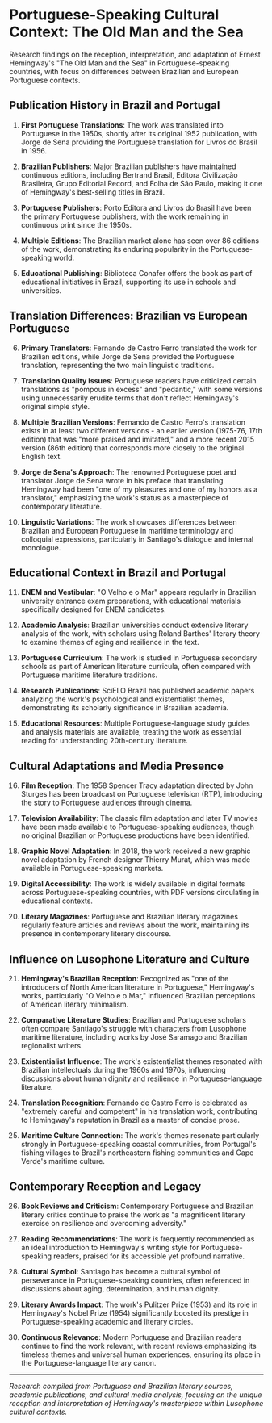 # Portuguese-Speaking Cultural Context: The Old Man and the Sea

Research findings on the reception, interpretation, and adaptation of Ernest Hemingway's "The Old Man and the Sea" in Portuguese-speaking countries, with focus on differences between Brazilian and European Portuguese contexts.

## Publication History in Brazil and Portugal

1. **First Portuguese Translations**: The work was translated into Portuguese in the 1950s, shortly after its original 1952 publication, with Jorge de Sena providing the Portuguese translation for Livros do Brasil in 1956.

2. **Brazilian Publishers**: Major Brazilian publishers have maintained continuous editions, including Bertrand Brasil, Editora Civilização Brasileira, Grupo Editorial Record, and Folha de São Paulo, making it one of Hemingway's best-selling titles in Brazil.

3. **Portuguese Publishers**: Porto Editora and Livros do Brasil have been the primary Portuguese publishers, with the work remaining in continuous print since the 1950s.

4. **Multiple Editions**: The Brazilian market alone has seen over 86 editions of the work, demonstrating its enduring popularity in the Portuguese-speaking world.

5. **Educational Publishing**: Biblioteca Conafer offers the book as part of educational initiatives in Brazil, supporting its use in schools and universities.

## Translation Differences: Brazilian vs European Portuguese

6. **Primary Translators**: Fernando de Castro Ferro translated the work for Brazilian editions, while Jorge de Sena provided the Portuguese translation, representing the two main linguistic traditions.

7. **Translation Quality Issues**: Portuguese readers have criticized certain translations as "pompous in excess" and "pedantic," with some versions using unnecessarily erudite terms that don't reflect Hemingway's original simple style.

8. **Multiple Brazilian Versions**: Fernando de Castro Ferro's translation exists in at least two different versions - an earlier version (1975-76, 17th edition) that was "more praised and imitated," and a more recent 2015 version (86th edition) that corresponds more closely to the original English text.

9. **Jorge de Sena's Approach**: The renowned Portuguese poet and translator Jorge de Sena wrote in his preface that translating Hemingway had been "one of my pleasures and one of my honors as a translator," emphasizing the work's status as a masterpiece of contemporary literature.

10. **Linguistic Variations**: The work showcases differences between Brazilian and European Portuguese in maritime terminology and colloquial expressions, particularly in Santiago's dialogue and internal monologue.

## Educational Context in Brazil and Portugal

11. **ENEM and Vestibular**: "O Velho e o Mar" appears regularly in Brazilian university entrance exam preparations, with educational materials specifically designed for ENEM candidates.

12. **Academic Analysis**: Brazilian universities conduct extensive literary analysis of the work, with scholars using Roland Barthes' literary theory to examine themes of aging and resilience in the text.

13. **Portuguese Curriculum**: The work is studied in Portuguese secondary schools as part of American literature curricula, often compared with Portuguese maritime literature traditions.

14. **Research Publications**: SciELO Brazil has published academic papers analyzing the work's psychological and existentialist themes, demonstrating its scholarly significance in Brazilian academia.

15. **Educational Resources**: Multiple Portuguese-language study guides and analysis materials are available, treating the work as essential reading for understanding 20th-century literature.

## Cultural Adaptations and Media Presence

16. **Film Reception**: The 1958 Spencer Tracy adaptation directed by John Sturges has been broadcast on Portuguese television (RTP), introducing the story to Portuguese audiences through cinema.

17. **Television Availability**: The classic film adaptation and later TV movies have been made available to Portuguese-speaking audiences, though no original Brazilian or Portuguese productions have been identified.

18. **Graphic Novel Adaptation**: In 2018, the work received a new graphic novel adaptation by French designer Thierry Murat, which was made available in Portuguese-speaking markets.

19. **Digital Accessibility**: The work is widely available in digital formats across Portuguese-speaking countries, with PDF versions circulating in educational contexts.

20. **Literary Magazines**: Portuguese and Brazilian literary magazines regularly feature articles and reviews about the work, maintaining its presence in contemporary literary discourse.

## Influence on Lusophone Literature and Culture

21. **Hemingway's Brazilian Reception**: Recognized as "one of the introducers of North American literature in Portuguese," Hemingway's works, particularly "O Velho e o Mar," influenced Brazilian perceptions of American literary minimalism.

22. **Comparative Literature Studies**: Brazilian and Portuguese scholars often compare Santiago's struggle with characters from Lusophone maritime literature, including works by José Saramago and Brazilian regionalist writers.

23. **Existentialist Influence**: The work's existentialist themes resonated with Brazilian intellectuals during the 1960s and 1970s, influencing discussions about human dignity and resilience in Portuguese-language literature.

24. **Translation Recognition**: Fernando de Castro Ferro is celebrated as "extremely careful and competent" in his translation work, contributing to Hemingway's reputation in Brazil as a master of concise prose.

25. **Maritime Culture Connection**: The work's themes resonate particularly strongly in Portuguese-speaking coastal communities, from Portugal's fishing villages to Brazil's northeastern fishing communities and Cape Verde's maritime culture.

## Contemporary Reception and Legacy

26. **Book Reviews and Criticism**: Contemporary Portuguese and Brazilian literary critics continue to praise the work as "a magnificent literary exercise on resilience and overcoming adversity."

27. **Reading Recommendations**: The work is frequently recommended as an ideal introduction to Hemingway's writing style for Portuguese-speaking readers, praised for its accessible yet profound narrative.

28. **Cultural Symbol**: Santiago has become a cultural symbol of perseverance in Portuguese-speaking countries, often referenced in discussions about aging, determination, and human dignity.

29. **Literary Awards Impact**: The work's Pulitzer Prize (1953) and its role in Hemingway's Nobel Prize (1954) significantly boosted its prestige in Portuguese-speaking academic and literary circles.

30. **Continuous Relevance**: Modern Portuguese and Brazilian readers continue to find the work relevant, with recent reviews emphasizing its timeless themes and universal human experiences, ensuring its place in the Portuguese-language literary canon.

---

*Research compiled from Portuguese and Brazilian literary sources, academic publications, and cultural media analysis, focusing on the unique reception and interpretation of Hemingway's masterpiece within Lusophone cultural contexts.*